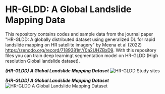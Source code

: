 # HR-GLDD: A Global Landslide Mapping Data
This repository contains codes and sample data from the journal paper "HR-GLDD: A globally distributed dataset using generalized DL for rapid landslide mapping on HR satellite imagery" by Meena et al (2022) https://zenodo.org/record/7189381#.Y0a2UHZBxD9. With this repository files you can train deep learningt segmentation model on HR-GLDD (High resolution Global landslide dataset).

***(HR-GLDD) A Global Landslide Mapping Dataset*** ![HR-GLDD Study sites](https://github.com/sansarmeena/HR-GLDD-A-Global-Landslide-Mapping-Data-Repository/blob/main/Pictures/study%20area_final.png)

***(HR-GLDD) A Global Landslide Mapping Dataset*** ![HR-GLDD A Global Landslide Mapping Dataset](https://github.com/kushanavbhuyan/HR-GLDD-A-Global-Landslide-Mapping-Data-Repository/blob/main/Pictures/GLDD%20PAPER-Page-3.png)
